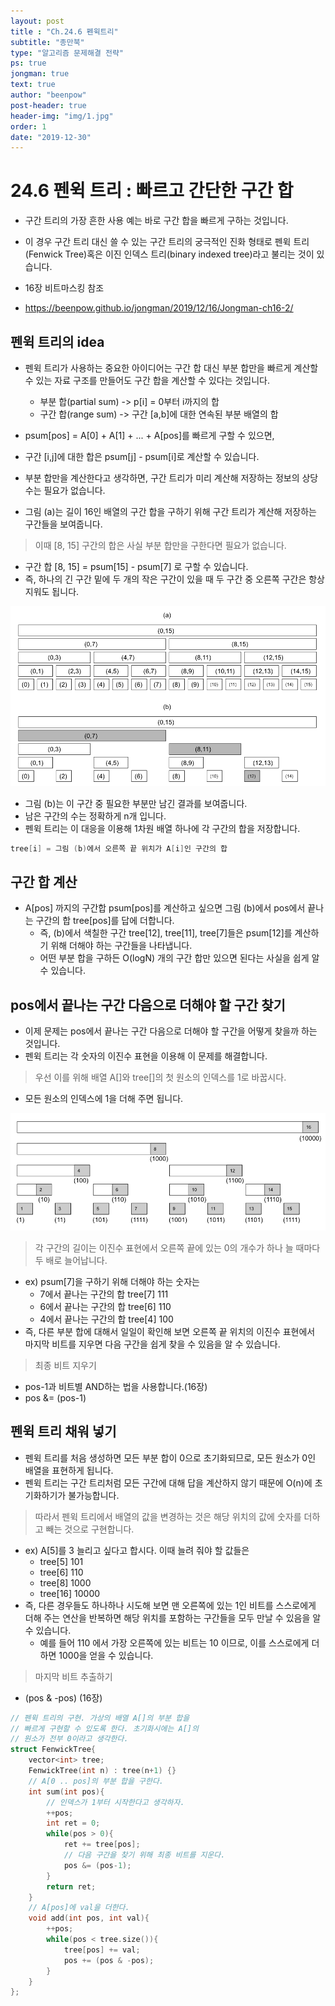 ```yaml
---
layout: post
title : "Ch.24.6 펜윅트리"
subtitle: "종만북"
type: "알고리즘 문제해결 전략"
ps: true
jongman: true
text: true
author: "beenpow"
post-header: true
header-img: "img/1.jpg"
order: 1
date: "2019-12-30"
---
```


# 24.6 펜윅 트리 : 빠르고 간단한 구간 합

- 구간 트리의 가장 흔한 사용 예는 바로 구간 합을 빠르게 구하는 것입니다.
- 이 경우 구간 트리 대신 쓸 수 있는 구간 트리의 궁극적인 진화 형태로 펜윅 트리(Fenwick Tree)혹은
  이진 인덱스 트리(binary indexed tree)라고 불리는 것이 있습니다.

- 16장 비트마스킹 참조
- <https://beenpow.github.io/jongman/2019/12/16/Jongman-ch16-2/>

## 펜윅 트리의 idea

- 펜윅 트리가 사용하는 중요한 아이디어는 구간 합 대신 부분 합만을 빠르게 계산할 수 있는 자료 구조를
  만들어도 구간 합을 계산할 수 있다는 것입니다.
  - 부분 합(partial sum) -> p[i] = 0부터 i까지의 합
  - 구간 합(range sum)   -> 구간 [a,b]에 대한 연속된 부분 배열의 합

- psum[pos] = A[0] + A[1] + ... + A[pos]를 빠르게 구할 수 있으면,
- 구간 [i,j]에 대한 합은 psum[j] - psum[i]로 계산할 수 있습니다.

- 부분 합만을 계산한다고 생각하면, 구간 트리가 미리 계산해 저장하는 정보의 상당수는 필요가 없습니다.
- 그림 (a)는 길이 16인 배열의 구간 합을 구하기 위해 구간 트리가 계산해 저장하는 구간들을 보여줍니다.

> 이때 [8, 15] 구간의 합은 사실 부분 합만을 구한다면 필요가 없습니다.
- 구간 합 [8, 15] = psum[15] - psum[7] 로 구할 수 있습니다.
- 즉, 하나의 긴 구간 밑에 두 개의 작은 구간이 있을 때 두 구간 중 오른쪽 구간은 항상 지워도 됩니다.

![img1](/img/2019-12-30-Jongman-ch24-6-1.png)

- 그림 (b)는 이 구간 중 필요한 부분만 남긴 결과를 보여줍니다.
- 남은 구간의 수는 정확하게 n개 입니다.
- 펜윅 트리는 이 대응을 이용해 1차원 배열 하나에 각 구간의 합을 저장합니다.

```cpp
tree[i] = 그림 (b)에서 오른쪽 끝 위치가 A[i]인 구간의 합
```

## 구간 합 계산

- A[pos] 까지의 구간합 psum[pos]를 계산하고 싶으면 그림 (b)에서 pos에서 끝나는 구간의 합 tree[pos]를
  답에 더합니다.
  - 즉, (b)에서 색칠한 구간 tree[12], tree[11], tree[7]들은 psum[12]를 계산하기 위해 더해야 하는
    구간들을 나타냅니다.
  - 어떤 부분 합을 구하든 O(logN) 개의 구간 합만 있으면 된다는 사실을 쉽게 알 수 있습니다.


## pos에서 끝나는 구간 다음으로 더해야 할 구간 찾기

- 이제 문제는 pos에서 끝나는 구간 다음으로 더해야 할 구간을 어떻게 찾을까 하는 것입니다.
- 펜윅 트리는 각 숫자의 이진수 표현을 이용해 이 문제를 해결합니다.
> 우선 이를 위해 배열 A[]와 tree[]의 첫 원소의 인덱스를 1로 바꿉시다.
- 모든 원소의 인덱스에 1을 더해 주면 됩니다.

![img2](/img/2019-12-30-Jongman-ch24-6-2.png)

> 각 구간의 길이는 이진수 표현에서 오른쪽 끝에 있는 0의 개수가 하나 늘 때마다 두 배로 늘어납니다.
- ex) psum[7]을 구하기 위해 더해야 하는 숫자는
    - 7에서 끝나는 구간의 합 tree[7] 111
    - 6에서 끝나는 구간의 합 tree[6] 110
    - 4에서 끝나는 구간의 합 tree[4] 100
- 즉, 다른 부분 합에 대해서 일일이 확인해 보면 오른쪽 끝 위치의 이진수 표현에서 마지막 비트를 지우면
  다음 구간을 쉽게 찾을 수 있음을 알 수 있습니다.

> 최종 비트 지우기
- pos-1과 비트별 AND하는 법을 사용합니다.(16장)
- pos &= (pos-1)

## 펜윅 트리 채워 넣기

- 펜윅 트리를 처음 생성하면 모든 부분 합이 0으로 초기화되므로, 모든 원소가 0인 배열을 표현하게
  됩니다.
- 펜윅 트리는 구간 트리처럼 모든 구간에 대해 답을 계산하지 않기 때문에 O(n)에 초기화하기가
  불가능합니다.

> 따라서 펜윅 트리에서 배열의 값을 변경하는 것은 해당 위치의 값에 숫자를 더하고 빼는 것으로
> 구현합니다.
- ex) A[5]를 3 늘리고 싶다고 합시다. 이때 늘려 줘야 할 값들은
    - tree[5]  101
    - tree[6]  110
    - tree[8]  1000
    - tree[16] 10000
- 즉, 다른 경우들도 하나하나 시도해 보면 맨 오른쪽에 있는 1인 비트를 스스로에게 더해 주는 연산을
  반복하면 해당 위치를 포함하는 구간들을 모두 만날 수 있음을 알 수 있습니다.
    - 예를 들어 110 에서 가장 오른쪽에 있는 비트는 10 이므로, 이를 스스로에게 더하면 1000을 얻을 수
      있습니다.

> 마지막 비트 추출하기
- (pos & -pos) (16장)


```cpp
// 펜윅 트리의 구현. 가상의 배열 A[]의 부분 합을
// 빠르게 구현할 수 있도록 한다. 초기화시에는 A[]의
// 원소가 전부 0이라고 생각한다.
struct FenwickTree{
    vector<int> tree;
    FenwickTree(int n) : tree(n+1) {}
    // A[0 .. pos]의 부분 합을 구한다.
    int sum(int pos){
        // 인덱스가 1부터 시작한다고 생각하자.
        ++pos;
        int ret = 0;
        while(pos > 0){
            ret += tree[pos];
            // 다음 구간을 찾기 위해 최종 비트를 지운다.
            pos &= (pos-1);
        }
        return ret;
    }
    // A[pos]에 val을 더한다.
    void add(int pos, int val){
        ++pos;
        while(pos < tree.size()){
            tree[pos] += val;
            pos += (pos & -pos);
        }
    }
};
```
